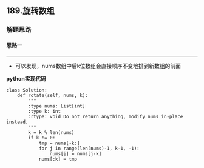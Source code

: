 ## 189.旋转数组
### 解题思路
#### 思路一
****
- 可以发现，nums数组中后k位数组会直接顺序不变地排到新数组的前面

**python实现代码**
```
class Solution:
    def rotate(self, nums, k):
        """
        :type nums: List[int]
        :type k: int
        :rtype: void Do not return anything, modify nums in-place instead.
        """
        k = k % len(nums)
        if k != 0:
            tmp = nums[-k:]
            for j in range(len(nums)-1, k-1, -1):
                nums[j] = nums[j-k]
            nums[:k] = tmp


```

